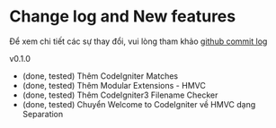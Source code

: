 # Change log and New features
Để xem chi tiết các sự thay đổi, vui lòng tham khảo [github commit log](https://github.com/nguyenanhnhan/cibundle/commits/master)

v0.1.0
- (done, tested) Thêm CodeIgniter Matches 
- (done, tested) Thêm Modular Extensions - HMVC
- (done, tested) Thêm CodeIgniter3 Filename Checker
- (done, tested) Chuyển Welcome to CodeIgniter về HMVC dạng Separation